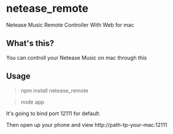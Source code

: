 # netease_remote
Netease Music Remote Controller With Web for mac

## What's this?
You can controll your Netease Music on mac through this

## Usage

> npm install netease_remote

> node app

It's going to bind port 12111 for default.

Then open up your phone and view http://path-tp-your-mac:12111